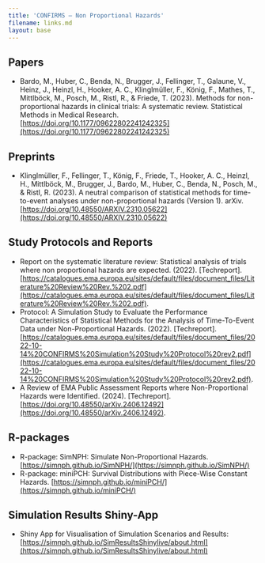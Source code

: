 ```yaml
---
title: 'CONFIRMS — Non Proportional Hazards'
filename: links.md
layout: base
--- 
```


## Papers

* Bardo, M., Huber, C., Benda, N., Brugger, J., Fellinger, T., Galaune, V., Heinz, J., Heinzl, H., Hooker, A. C., Klinglmüller, F., König, F., Mathes, T., Mittlböck, M., Posch, M., Ristl, R., & Friede, T. (2023). Methods for non-proportional hazards in clinical trials: A systematic review. Statistical Methods in Medical Research. [https://doi.org/10.1177/09622802241242325](https://doi.org/10.1177/09622802241242325)
  
## Preprints

* Klinglmüller, F., Fellinger, T., König, F., Friede, T., Hooker, A. C., Heinzl, H., Mittlböck, M., Brugger, J., Bardo, M., Huber, C., Benda, N., Posch, M., & Ristl, R. (2023). A neutral comparison of statistical methods for time-to-event analyses under non-proportional hazards (Version 1). arXiv. [https://doi.org/10.48550/ARXIV.2310.05622](https://doi.org/10.48550/ARXIV.2310.05622)

## Study Protocols and Reports

* Report on the systematic literature review: Statistical analysis of trials where non proportional hazards are expected. (2022). [Techreport]. [https://catalogues.ema.europa.eu/sites/default/files/document_files/Literature%20Review%20Rev.%202.pdf](https://catalogues.ema.europa.eu/sites/default/files/document_files/Literature%20Review%20Rev.%202.pdf).
* Protocol: A Simulation Study to Evaluate the Performance Characteristics of Statistical Methods for the Analysis of Time-To-Event Data under Non-Proportional Hazards. (2022). [Techreport]. [https://catalogues.ema.europa.eu/sites/default/files/document_files/2022-10-14%20CONFIRMS%20Simulation%20Study%20Protocol%20rev2.pdf](https://catalogues.ema.europa.eu/sites/default/files/document_files/2022-10-14%20CONFIRMS%20Simulation%20Study%20Protocol%20rev2.pdf).
* A Review of EMA Public Assessment Reports where Non-Proportional Hazards were Identified. (2024). [Techreport]. [https://doi.org/10.48550/arXiv.2406.12492](https://doi.org/10.48550/arXiv.2406.12492).

## R-packages

* R-package: SimNPH: Simulate Non-Proportional Hazards. [https://simnph.github.io/SimNPH/](https://simnph.github.io/SimNPH/)
* R-package: miniPCH: Survival Distributions with Piece-Wise Constant Hazards. [https://simnph.github.io/miniPCH/](https://simnph.github.io/miniPCH/)

## Simulation Results Shiny-App

* Shiny App for Visualisation of Simulation Scenarios and Results: [https://simnph.github.io/SimResultsShinylive/about.html](https://simnph.github.io/SimResultsShinylive/about.html)
